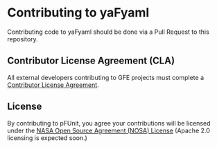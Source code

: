 # Contributing to yaFyaml

Contributing code to yaFyaml should be done via a Pull Request to this repository.

## Contributor License Agreement (CLA)

All external developers contributing to GFE projects must complete a [Contributor License
Agreement](https://github.com/Goddard-Fortran-Ecosystem/cla).


## License

By contributing to pFUnit, you agree your contributions will be
licensed under the [NASA Open Source Agreement (NOSA) License](LICENSE.md)
(Apache 2.0 licensing is expected soon.)

